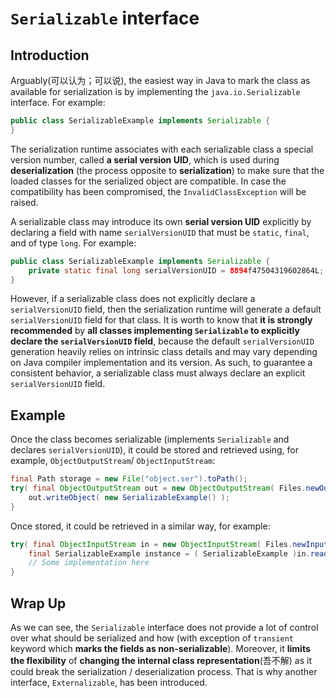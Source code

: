 # `Serializable` interface

## Introduction

Arguably(可以认为；可以说), the easiest way in Java to mark the class as available for serialization is by implementing the `java.io.Serializable` interface. For example:

```java
public class SerializableExample implements Serializable {
}
```

The serialization runtime associates with each serializable class a special version number, called **a serial version UID**, which is used during **deserialization** (the process opposite to **serialization**) to make sure that the loaded classes for the serialized object are compatible. In case the compatibility has been compromised, the `InvalidClassException` will be raised.

A serializable class may introduce its own **serial version UID** explicitly by declaring a field with name `serialVersionUID` that must be `static`, `final`, and of type `long`. For example:

```java
public class SerializableExample implements Serializable {
    private static final long serialVersionUID = 8894f47504319602864L;
}
```

However, if a serializable class does not explicitly declare a `serialVersionUID` field, then the serialization runtime will
generate a default `serialVersionUID` field for that class. It is worth to know that **it is strongly recommended** by **all classes implementing `Serializable` to explicitly declare the `serialVersionUID` field**, because the default `serialVersionUID` generation heavily relies on intrinsic class details and may vary depending on Java compiler implementation and its version.
As such, to guarantee a consistent behavior, a serializable class must always declare an explicit `serialVersionUID` field.

## Example

Once the class becomes serializable (implements `Serializable` and declares `serialVersionUID`), it could be stored and retrieved using, for example, `ObjectOutputStream`/ `ObjectInputStream`:

```java
final Path storage = new File("object.ser").toPath();
try( final ObjectOutputStream out = new ObjectOutputStream( Files.newOutputStream( storage ) ) ) {
    out.writeObject( new SerializableExample() );
}
```

Once stored, it could be retrieved in a similar way, for example:

```java
try( final ObjectInputStream in = new ObjectInputStream( Files.newInputStream( storage ) ) ) {
    final SerializableExample instance = ( SerializableExample )in.readObject();
    // Some implementation here
}
```

## Wrap Up

As we can see, the `Serializable` interface does not provide a lot of control over what should be serialized and how (with
exception of `transient` keyword which **marks the fields as non-serializable**). Moreover, it **limits the flexibility** of **changing the internal class representation**(吾不解) as it could break the serialization / deserialization process. That is why another interface, `Externalizable`, has been introduced.

